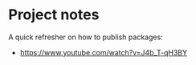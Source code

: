 # Project notes

A quick refresher on how to publish packages:
- https://www.youtube.com/watch?v=J4b_T-qH3BY